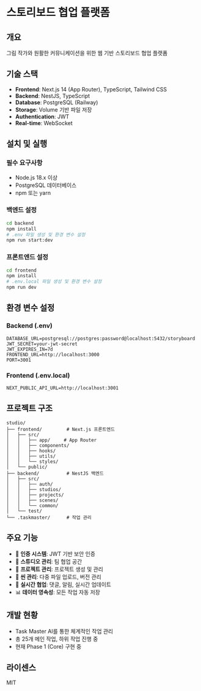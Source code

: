 # 스토리보드 협업 플랫폼

## 개요
그림 작가와 원활한 커뮤니케이션을 위한 웹 기반 스토리보드 협업 플랫폼

## 기술 스택
- **Frontend**: Next.js 14 (App Router), TypeScript, Tailwind CSS
- **Backend**: NestJS, TypeScript
- **Database**: PostgreSQL (Railway)
- **Storage**: Volume 기반 파일 저장
- **Authentication**: JWT
- **Real-time**: WebSocket

## 설치 및 실행

### 필수 요구사항
- Node.js 18.x 이상
- PostgreSQL 데이터베이스
- npm 또는 yarn

### 백엔드 설정

```bash
cd backend
npm install
# .env 파일 생성 및 환경 변수 설정
npm run start:dev
```

### 프론트엔드 설정

```bash
cd frontend
npm install
# .env.local 파일 생성 및 환경 변수 설정
npm run dev
```

## 환경 변수 설정

### Backend (.env)
```
DATABASE_URL=postgresql://postgres:password@localhost:5432/storyboard
JWT_SECRET=your-jwt-secret
JWT_EXPIRES_IN=7d
FRONTEND_URL=http://localhost:3000
PORT=3001
```

### Frontend (.env.local)
```
NEXT_PUBLIC_API_URL=http://localhost:3001
```

## 프로젝트 구조
```
studio/
├── frontend/         # Next.js 프론트엔드
│   ├── src/
│   │   ├── app/     # App Router
│   │   ├── components/
│   │   ├── hooks/
│   │   ├── utils/
│   │   └── styles/
│   └── public/
├── backend/          # NestJS 백엔드
│   ├── src/
│   │   ├── auth/
│   │   ├── studios/
│   │   ├── projects/
│   │   ├── scenes/
│   │   └── common/
│   └── test/
└── .taskmaster/      # 작업 관리
```

## 주요 기능
- 🔐 **인증 시스템**: JWT 기반 보안 인증
- 🏢 **스튜디오 관리**: 팀 협업 공간
- 📁 **프로젝트 관리**: 프로젝트 생성 및 관리
- 🎨 **씬 관리**: 다중 파일 업로드, 버전 관리
- 💬 **실시간 협업**: 댓글, 알림, 실시간 업데이트
- 📊 **데이터 영속성**: 모든 작업 자동 저장

## 개발 현황
- Task Master AI를 통한 체계적인 작업 관리
- 총 25개 메인 작업, 하위 작업 진행 중
- 현재 Phase 1 (Core) 구현 중

## 라이센스
MIT